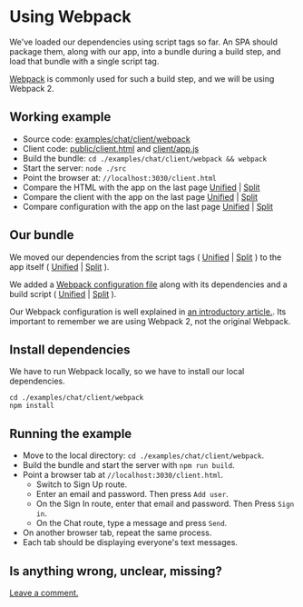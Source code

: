 # Using Webpack

We've loaded our dependencies using script tags so far.
An SPA should package them, along with our app, into a bundle during a build step,
and load that bundle with a single script tag.

[Webpack](https://webpack.github.io/) is commonly used for such a build step,
and we will be using Webpack 2.

## Working example

- Source code: [examples/chat/client/webpack](https://github.com/eddyystop/feathers-an-introduction/tree/master/examples/chat/client/webpack)
- Client code: [public/client.html](https://github.com/eddyystop/feathers-an-introduction/blob/master/examples/chat/client/webpack/public/client.html)
and
[client/app.js](https://github.com/eddyystop/feathers-an-introduction/blob/master/examples/chat/client/webpack/client/app.js)
- Build the bundle: `cd ./examples/chat/client/webpack && webpack`
- Start the server: `node ./src`
- Point the browser at: `//localhost:3030/client.html`
- Compare the HTML with the app on the last page
[Unified](http://htmlpreview.github.io/?https://github.com/eddyystop/feathers-an-introduction/blob/master/examples/chat/_diff/client-webpack-html-line.html)
|
[Split](http://htmlpreview.github.io/?https://github.com/eddyystop/feathers-an-introduction/blob/master/examples/chat/_diff/client-webpack-html-side.html)
- Compare the client with the app on the last page
[Unified](http://htmlpreview.github.io/?https://github.com/eddyystop/feathers-an-introduction/blob/master/examples/chat/_diff/client-webpack-client-line.html)
|
[Split](http://htmlpreview.github.io/?https://github.com/eddyystop/feathers-an-introduction/blob/master/examples/chat/_diff/client-webpack-client-side.html)
- Compare configuration with the app on the last page
[Unified](http://htmlpreview.github.io/?https://github.com/eddyystop/feathers-an-introduction/blob/master/examples/chat/_diff/client-webpack-line.html)
|
[Split](http://htmlpreview.github.io/?https://github.com/eddyystop/feathers-an-introduction/blob/master/examples/chat/_diff/client-webpack-side.html)

## Our bundle

We moved our dependencies from the script tags (
[Unified](http://htmlpreview.github.io/?https://github.com/eddyystop/feathers-an-introduction/blob/master/examples/chat/_diff/client-webpack-html-line.html)
|
[Split](http://htmlpreview.github.io/?https://github.com/eddyystop/feathers-an-introduction/blob/master/examples/chat/_diff/client-webpack-html-side.html)
) to the app itself (
[Unified](http://htmlpreview.github.io/?https://github.com/eddyystop/feathers-an-introduction/blob/master/examples/chat/_diff/client-webpack-client-line.html)
|
[Split](http://htmlpreview.github.io/?https://github.com/eddyystop/feathers-an-introduction/blob/master/examples/chat/_diff/client-webpack-client-side.html)
).

We added a
[Webpack configuration file](https://github.com/eddyystop/feathers-an-introduction/blob/master/examples/chat/client/webpack/webpack.config.js)
along with its dependencies and a build script (
[Unified](http://htmlpreview.github.io/?https://github.com/eddyystop/feathers-an-introduction/blob/master/examples/chat/_diff/client-webpack-package-line.html)
|
[Split](http://htmlpreview.github.io/?https://github.com/eddyystop/feathers-an-introduction/blob/master/examples/chat/_diff/client-webpack-package-side.html)
).

Our Webpack configuration is well explained in
[an introductory article.](https://blog.madewithenvy.com/getting-started-with-webpack-2-ed2b86c68783#.8ica6x1m8).
Its important to remember we are using Webpack 2, not the original Webpack.

## Install dependencies

We have to run Webpack locally, so we have to install our local dependencies.

```text
cd ./examples/chat/client/webpack
npm install
```

## Running the example

- Move to the local directory: `cd ./examples/chat/client/webpack`.
- Build the bundle and start the server with `npm run build`.
- Point a browser tab at `//localhost:3030/client.html`.
    - Switch to Sign Up route.
    - Enter an email and password. Then press `Add user`.
    - On the Sign In route, enter that email and password. Then Press `Sign in`.
    - On the Chat route, type a message and press `Send`.
- On another browser tab, repeat the same process.
- Each tab should be displaying everyone's text messages.

## Is anything wrong, unclear, missing?
[Leave a comment.](https://github.com/eddyystop/feathers-an-introduction/issues/new?title=Comment:Chat-Client-jQuery&body=Comment:Chat-Client-jQuery)

